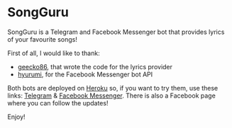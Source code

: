 # SongGuru

SongGuru is a Telegram and Facebook Messenger bot that provides lyrics of your favourite songs!

First of all, I would like to thank:

- [geecko86](https://github.com/geecko86/QuickLyric), that wrote the code for the lyrics provider
- [hyurumi](https://github.com/hyurumi/fb-bot-boilarplate-java), for the Facebook Messenger bot API

Both bots are deployed on [Heroku](https://www.heroku.com/) so, if you want to try them, use these links: [Telegram](telegram.me/SongGuruBot) & [Facebook Messenger](http://m.me/SongGuruBot).
There is also a Facebook page where you can follow the updates!

Enjoy!
